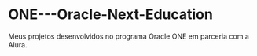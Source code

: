 # ONE---Oracle-Next-Education
Meus projetos desenvolvidos no programa Oracle ONE em parceria com a Alura.

